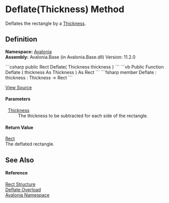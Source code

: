 # Deflate(Thickness) Method


Deflates the rectangle by a <a href="T_Avalonia_Thickness">Thickness</a>.



## Definition
**Namespace:** <a href="N_Avalonia">Avalonia</a>  
**Assembly:** Avalonia.Base (in Avalonia.Base.dll) Version: 11.2.0

<Tabs groupId="api-code-preview">
<TabItem value="csharp" label="C#">
```csharp
public Rect Deflate(
	Thickness thickness
)
```
</TabItem>
<TabItem value="vb" label="VB">
```vb
Public Function Deflate ( 
	thickness As Thickness
) As Rect
```
</TabItem>
<TabItem value="fsharp" label="F#">
```fsharp
member Deflate : 
        thickness : Thickness -> Rect 
```
</TabItem>
</Tabs>



<a href="https://github.com/AvaloniaUI/Avalonia/tree/master/src/Avalonia.Base/Rect.cs#L315" title="View the source code">View Source</a>



#### Parameters
<dl><dt>  <a href="T_Avalonia_Thickness">Thickness</a></dt><dd>The thickness to be subtracted for each side of the rectangle.</dd></dl>

#### Return Value
<a href="T_Avalonia_Rect">Rect</a>  
The deflated rectangle.

## See Also


#### Reference
<a href="T_Avalonia_Rect">Rect Structure</a>  
<a href="Overload_Avalonia_Rect_Deflate">Deflate Overload</a>  
<a href="N_Avalonia">Avalonia Namespace</a>  


